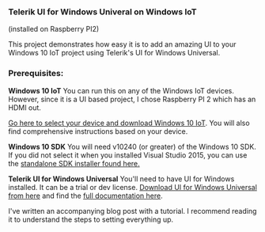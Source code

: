 ### Telerik UI for Windows Univeral on Windows IoT
(installed on Raspberry PI2)

This project demonstrates how easy it is to add an amazing UI to your Windows 10 IoT project using Telerik's UI for Windows Universal.


### Prerequisites:
**Windows 10 IoT**
You can run this on any of the Windows IoT devices. However, since it is a UI based project, I chose Raspberry PI 2 which has an HDMI out. 

[Go here to select your device and download Windows 10 IoT](http://ms-iot.github.io/content/en-US/GetStarted.htm). You will also find comprehensive instructions based on your device. 


**Windows 10 SDK**
You will need v10240 (or greater) of the Windows 10 SDK. If you did not select it when you installed Visual Studio 2015, you can use the [standalone SDK installer found here.](https://dev.windows.com/en-US/downloads/windows-10-sdk)


**Telerik UI for Windows Universal**
You'll need to have UI for Windows installed. It can be a trial or dev license. [Download UI for Windows Universal from here](http://www.telerik.com/windows-universal-ui) and find the [full documentation here](http://docs.telerik.com/windows-universal/index).


I've written an accompanying blog post with a tutorial. I recommend reading it to understand the steps to setting everything up.
